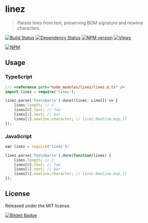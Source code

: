 # linez

> Parses lines from text, preserving BOM signature and newline characters.

[![Build Status][]](http://travis-ci.org/jedmao/linez)
[![Dependency Status][]](https://gemnasium.com/jedmao/linez)
[![NPM version][]](http://badge.fury.io/js/linez)
[![Views][]](https://sourcegraph.com/github.com/jedmao/linez)

[![NPM](https://nodei.co/npm/linez.png?downloads=true)](https://nodei.co/npm/linez/)

## Usage


### TypeScript

```ts
/// <reference path="node_modules/linez/linez.d.ts" />
import linez = require('linez');

linez.parse('foo\nbar\n').done((lines: Line[]) => {
    lines.length; // 2
    lines[0].text; // foo
    lines[1].text; // bar
    lines[1].newline.character; // linez.Newline.map.lf
});
```


### JavaScript

```js
var linez = require('linez');

linez.parse('foo\nbar\n').done(function(lines) {
    lines.length; // 2
    lines[0].text; // foo
    lines[1].text; // bar
    lines[1].newline.character; // linez.Newline.map.lf
});
```


## License

Released under the MIT license.

[![Bitdeli Badge](https://d2weczhvl823v0.cloudfront.net/jedmao/linez/trend.png)](https://bitdeli.com/free "Bitdeli Badge")



[Build Status]: https://secure.travis-ci.org/jedmao/linez.png?branch=master
[Dependency Status]: https://gemnasium.com/jedmao/linez.png
[NPM version]: https://badge.fury.io/js/linez.png
[Views]: https://sourcegraph.com/api/repos/github.com/jedmao/linez/counters/views-24h.png
